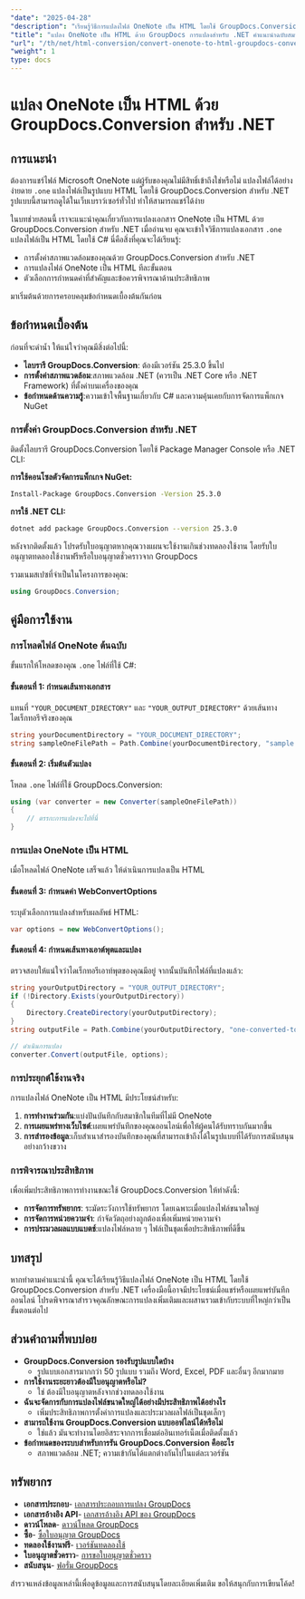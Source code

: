 ```yaml
---
"date": "2025-04-28"
"description": "เรียนรู้วิธีการแปลงไฟล์ OneNote เป็น HTML โดยใช้ GroupDocs.Conversion สำหรับ .NET คู่มือนี้ครอบคลุมถึงการติดตั้ง กระบวนการแปลง และแนวทางปฏิบัติที่ดีที่สุด"
"title": "แปลง OneNote เป็น HTML ด้วย GroupDocs การแปลงสำหรับ .NET คำแนะนำฉบับสมบูรณ์"
"url": "/th/net/html-conversion/convert-onenote-to-html-groupdocs-conversion-net/"
"weight": 1
type: docs
---
```

# แปลง OneNote เป็น HTML ด้วย GroupDocs.Conversion สำหรับ .NET

## การแนะนำ

ต้องการแชร์ไฟล์ Microsoft OneNote แต่ผู้รับของคุณไม่มีสิทธิ์เข้าถึงใช่หรือไม่ แปลงไฟล์ได้อย่างง่ายดาย `.one` แปลงไฟล์เป็นรูปแบบ HTML โดยใช้ GroupDocs.Conversion สำหรับ .NET รูปแบบนี้สามารถดูได้ในเว็บเบราว์เซอร์ทั่วไป ทำให้สามารถแชร์ได้ง่าย

ในบทช่วยสอนนี้ เราจะแนะนำคุณเกี่ยวกับการแปลงเอกสาร OneNote เป็น HTML ด้วย GroupDocs.Conversion สำหรับ .NET เมื่ออ่านจบ คุณจะเข้าใจวิธีการแปลงเอกสาร `.one` แปลงไฟล์เป็น HTML โดยใช้ C# นี่คือสิ่งที่คุณจะได้เรียนรู้:

- การตั้งค่าสภาพแวดล้อมของคุณด้วย GroupDocs.Conversion สำหรับ .NET
- การแปลงไฟล์ OneNote เป็น HTML ทีละขั้นตอน
- ตัวเลือกการกำหนดค่าที่สำคัญและข้อควรพิจารณาด้านประสิทธิภาพ

มาเริ่มต้นด้วยการครอบคลุมข้อกำหนดเบื้องต้นกันก่อน

## ข้อกำหนดเบื้องต้น

ก่อนที่จะดำน้ำ ให้แน่ใจว่าคุณมีสิ่งต่อไปนี้:

- **ไลบรารี GroupDocs.Conversion**: ต้องมีเวอร์ชัน 25.3.0 ขึ้นไป
- **การตั้งค่าสภาพแวดล้อม**:สภาพแวดล้อม .NET (ควรเป็น .NET Core หรือ .NET Framework) ที่ตั้งค่าบนเครื่องของคุณ
- **ข้อกำหนดด้านความรู้**:ความเข้าใจพื้นฐานเกี่ยวกับ C# และความคุ้นเคยกับการจัดการแพ็กเกจ NuGet

### การตั้งค่า GroupDocs.Conversion สำหรับ .NET

ติดตั้งไลบรารี GroupDocs.Conversion โดยใช้ Package Manager Console หรือ .NET CLI:

**การใช้คอนโซลตัวจัดการแพ็กเกจ NuGet:**

```bash
Install-Package GroupDocs.Conversion -Version 25.3.0
```

**การใช้ .NET CLI:**

```bash
dotnet add package GroupDocs.Conversion --version 25.3.0
```

หลังจากติดตั้งแล้ว โปรดรับใบอนุญาตหากคุณวางแผนจะใช้งานเกินช่วงทดลองใช้งาน โดยรับใบอนุญาตทดลองใช้งานฟรีหรือใบอนุญาตชั่วคราวจาก GroupDocs

รวมเนมสเปซที่จำเป็นในโครงการของคุณ:

```csharp
using GroupDocs.Conversion;
```

## คู่มือการใช้งาน

### การโหลดไฟล์ OneNote ต้นฉบับ

ขั้นแรกให้โหลดของคุณ `.one` ไฟล์ที่ใช้ C#:

#### ขั้นตอนที่ 1: กำหนดเส้นทางเอกสาร

แทนที่ `"YOUR_DOCUMENT_DIRECTORY"` และ `"YOUR_OUTPUT_DIRECTORY"` ด้วยเส้นทางไดเร็กทอรีจริงของคุณ

```csharp
string yourDocumentDirectory = "YOUR_DOCUMENT_DIRECTORY";
string sampleOneFilePath = Path.Combine(yourDocumentDirectory, "sample.one");
```

#### ขั้นตอนที่ 2: เริ่มต้นตัวแปลง

โหลด `.one` ไฟล์ที่ใช้ GroupDocs.Conversion:

```csharp
using (var converter = new Converter(sampleOneFilePath))
{
    // ตรรกะการแปลงจะไปที่นี่
}
```

### การแปลง OneNote เป็น HTML

เมื่อโหลดไฟล์ OneNote เสร็จแล้ว ให้ดำเนินการแปลงเป็น HTML

#### ขั้นตอนที่ 3: กำหนดค่า WebConvertOptions

ระบุตัวเลือกการแปลงสำหรับผลลัพธ์ HTML:

```csharp
var options = new WebConvertOptions();
```

#### ขั้นตอนที่ 4: กำหนดเส้นทางเอาต์พุตและแปลง

ตรวจสอบให้แน่ใจว่าไดเร็กทอรีเอาท์พุตของคุณมีอยู่ จากนั้นบันทึกไฟล์ที่แปลงแล้ว:

```csharp
string yourOutputDirectory = "YOUR_OUTPUT_DIRECTORY";
if (!Directory.Exists(yourOutputDirectory))
{
    Directory.CreateDirectory(yourOutputDirectory);
}
string outputFile = Path.Combine(yourOutputDirectory, "one-converted-to.html");

// ดำเนินการแปลง
converter.Convert(outputFile, options);
```

### การประยุกต์ใช้งานจริง

การแปลงไฟล์ OneNote เป็น HTML มีประโยชน์สำหรับ:

1. **การทำงานร่วมกัน**:แบ่งปันบันทึกกับสมาชิกในทีมที่ไม่มี OneNote
2. **การเผยแพร่ทางเว็บไซต์**:เผยแพร่บันทึกของคุณออนไลน์เพื่อให้ผู้คนได้รับทราบกันมากขึ้น
3. **การสำรองข้อมูล**:เก็บสำเนาสำรองบันทึกของคุณที่สามารถเข้าถึงได้ในรูปแบบที่ได้รับการสนับสนุนอย่างกว้างขวาง

### การพิจารณาประสิทธิภาพ

เพื่อเพิ่มประสิทธิภาพการทำงานขณะใช้ GroupDocs.Conversion ให้ทำดังนี้:

- **การจัดการทรัพยากร**: ระมัดระวังการใช้ทรัพยากร โดยเฉพาะเมื่อแปลงไฟล์ขนาดใหญ่
- **การจัดการหน่วยความจำ**: กำจัดวัตถุอย่างถูกต้องเพื่อเพิ่มหน่วยความจำ
- **การประมวลผลแบบแบตช์**:แปลงไฟล์หลาย ๆ ไฟล์เป็นชุดเพื่อประสิทธิภาพที่ดีขึ้น

## บทสรุป

หากทำตามคำแนะนำนี้ คุณจะได้เรียนรู้วิธีแปลงไฟล์ OneNote เป็น HTML โดยใช้ GroupDocs.Conversion สำหรับ .NET เครื่องมือนี้อาจมีประโยชน์เมื่อแชร์หรือเผยแพร่บันทึกออนไลน์ โปรดพิจารณาสำรวจคุณลักษณะการแปลงเพิ่มเติมและผสานรวมเข้ากับระบบที่ใหญ่กว่าเป็นขั้นตอนต่อไป

## ส่วนคำถามที่พบบ่อย

- **GroupDocs.Conversion รองรับรูปแบบใดบ้าง**
  - รูปแบบเอกสารมากกว่า 50 รูปแบบ รวมถึง Word, Excel, PDF และอื่นๆ อีกมากมาย
- **การใช้งานระยะยาวต้องมีใบอนุญาตหรือไม่?**
  - ใช่ ต้องมีใบอนุญาตหลังจากช่วงทดลองใช้งาน
- **ฉันจะจัดการกับการแปลงไฟล์ขนาดใหญ่ได้อย่างมีประสิทธิภาพได้อย่างไร**
  - เพิ่มประสิทธิภาพการตั้งค่าการแปลงและประมวลผลไฟล์เป็นชุดเล็กๆ
- **สามารถใช้งาน GroupDocs.Conversion แบบออฟไลน์ได้หรือไม่**
  - ใช่แล้ว มันจะทำงานโดยอิสระจากการเชื่อมต่ออินเทอร์เน็ตเมื่อติดตั้งแล้ว
- **ข้อกำหนดของระบบสำหรับการรัน GroupDocs.Conversion คืออะไร**
  - สภาพแวดล้อม .NET; ความเข้ากันได้แตกต่างกันไปในแต่ละเวอร์ชัน

## ทรัพยากร

- **เอกสารประกอบ**- [เอกสารประกอบการแปลง GroupDocs](https://docs.groupdocs.com/conversion/net/)
- **เอกสารอ้างอิง API**- [เอกสารอ้างอิง API ของ GroupDocs](https://reference.groupdocs.com/conversion/net/)
- **ดาวน์โหลด**- [ดาวน์โหลด GroupDocs](https://releases.groupdocs.com/conversion/net/)
- **ซื้อ**- [ซื้อใบอนุญาต GroupDocs](https://purchase.groupdocs.com/buy)
- **ทดลองใช้งานฟรี**- [เวอร์ชันทดลองใช้](https://releases.groupdocs.com/conversion/net/)
- **ใบอนุญาตชั่วคราว**- [การขอใบอนุญาตชั่วคราว](https://purchase.groupdocs.com/temporary-license/)
- **สนับสนุน**- [ฟอรั่ม GroupDocs](https://forum.groupdocs.com/c/conversion/10)

สำรวจแหล่งข้อมูลเหล่านี้เพื่อดูข้อมูลและการสนับสนุนโดยละเอียดเพิ่มเติม ขอให้สนุกกับการเขียนโค้ด!